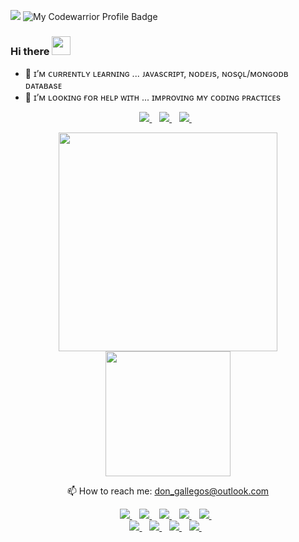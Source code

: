 ![](https://komarev.com/ghpvc/?username=d0nl0ui3)
![My Codewarrior Profile Badge](https://www.codewars.com/users/d0nl0ui3/badges/micro)  
### Hi there <img src="https://raw.githubusercontent.com/MartinHeinz/MartinHeinz/master/wave.gif" width="30px">
- 🌱 ɪ’ᴍ ᴄᴜʀʀᴇɴᴛʟʏ ʟᴇᴀʀɴɪɴɢ ... ᴊᴀᴠᴀsᴄʀɪᴘᴛ, ɴᴏᴅᴇᴊs, ɴᴏsǫʟ/ᴍᴏɴɢᴏᴅʙ ᴅᴀᴛᴀʙᴀsᴇ
- 🤔 ɪ’ᴍ ʟᴏᴏᴋɪɴɢ ғᴏʀ ʜᴇʟᴘ ᴡɪᴛʜ ... ɪᴍᴘʀᴏᴠɪɴɢ ᴍʏ ᴄᴏᴅɪɴɢ ᴘʀᴀᴄᴛɪᴄᴇs  

<p align='center'>
  <a href="https://www.linkedin.com/in/don-louie-gallegos-2b280b202/">
    <img src="https://img.shields.io/badge/linkedin-%230077B5.svg?&style=for-the-badge&logo=linkedin&logoColor=white" />
  </a>&nbsp;&nbsp;
  <a href="">
    <img src="https://img.shields.io/badge/Reddit-FF4500?style=for-the-badge&logo=reddit&logoColor=white" />
  </a>&nbsp;&nbsp;
  <a href="">
    <img src="https://img.shields.io/badge/Discord-7289DA?style=for-the-badge&logo=discord&logoColor=white" />
  </a>&nbsp;&nbsp;
</p>

<p align='center'>
  <a href="#"><img src="https://github-readme-stats.vercel.app/api?username=d0nl0ui3&show_icons=true&count_private=true&theme=dark" width="350"></a><br /> 
  <a href="#"><img src="https://github-readme-stats.vercel.app/api/top-langs/?username=d0nl0ui3&layout=compact&theme=highcontrast" width="200"></a>
</p>


<p align='center'>
  📫 How to reach me: <a href='mailto:don_gallegos@outlook.com'>don_gallegos@outlook.com</a>
</p>

<p align='center'>
  <a href="">
    <img src="https://img.shields.io/badge/HTML5-E34F26?style=for-the-badge&logo=html5&logoColor=white" />
  </a>&nbsp;&nbsp;
  <a href="">
    <img src="https://img.shields.io/badge/CSS3-1572B6?style=for-the-badge&logo=css3&logoColor=white" />
  </a>&nbsp;&nbsp;
  <a href="">
    <img src="https://img.shields.io/badge/Bootstrap-563D7C?style=for-the-badge&logo=bootstrap&logoColor=white" />
  </a>&nbsp;&nbsp;
  <a href="">
    <img src="https://img.shields.io/badge/JavaScript-F7DF1E?style=for-the-badge&logo=javascript&logoColor=black" />
  </a>&nbsp;&nbsp;
  <a href="">
    <img src="https://img.shields.io/badge/Node.js-43853D?style=for-the-badge&logo=node.js&logoColor=white" />
  </a>&nbsp;&nbsp;<br />
  <a href="">
    <img src="https://img.shields.io/badge/Express.js-404D59?style=for-the-badge" />
  </a>&nbsp;&nbsp;
  <a href="">
    <img src="https://img.shields.io/badge/MongoDB-4EA94B?style=for-the-badge&logo=mongodb&logoColor=white" />
  </a>&nbsp;&nbsp;
  <a href="">
    <img src="https://img.shields.io/badge/Heroku-430098?style=for-the-badge&logo=heroku&logoColor=white" />
  </a>&nbsp;&nbsp;
  <a href="">
    <img src="https://img.shields.io/badge/React-20232A?style=for-the-badge&logo=react&logoColor=61DAFB" />
  </a>&nbsp;&nbsp;
</p>
